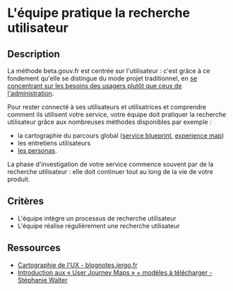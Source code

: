 # L'équipe pratique la recherche utilisateur

## Description

La méthode beta.gouv.fr est centrée sur l'utilisateur : c'est grâce à
ce fondement qu'elle se distingue du mode projet traditionnel, en [se
concentrant sur les besoins des usagers plutôt que ceux de
l'administration](https://beta.gouv.fr/manifeste).

Pour rester connecté à ses utilisateurs et utilisatrices et comprendre comment ils utilisent votre service, votre équipe
doit pratiquer la recherche utilisateur grâce aux nombreuses méthodes
disponibles par exemple :

- la cartographie du parcours global ([service blueprint][1],
  [experience map][2])
- les entretiens utilisateurs
- [les personas][3].

La phase d'investigation de votre service commence souvent par de la
recherche utilisateur : elle doit continuer tout au long de la vie de
votre produit.

[1]: https://miro.com/fr/cartographie-parcours-client/comment-faire-des-service-blueprints/
[2]: https://www.usabilis.com/experience-map-carte-dexperience/
[3]: https://www.lunaweb.fr/actualites/blog/demystifier-le-persona-ux-comprendre-et-concevoir-vos-archetypes-usagers/

## Critères

- L'équipe intègre un processus de recherche utilisateur
- L'équipe réalise régulièrement une recherche utilisateur

## Ressources

- [Cartographie de l'UX - blognotes.iergo.fr](https://blocnotes.iergo.fr/wp-content/uploads/2012/06/UX_Cartographie.svg)
- [Introduction aux « User Journey Maps » + modèles à télécharger - Stéphanie Walter](https://stephaniewalter.design/fr/blog/introduction-aux-user-journey-maps-modeles-pdf-a-telecharger/)
